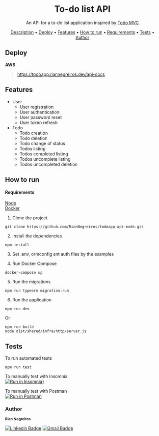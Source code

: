 <h1 align="center"> To-do list API </h1>

<p align="center" id="description"> An API for a to-do list application inspired by <a href="https://todomvc.com/">Todo MVC<a/></p> 

<p align="center">
 <a href="#description">Description</a> •
 <a href="#deploy">Deploy</a> • 
 <a href="#features">Features</a> • 
 <a href="#how-to-run">How to run</a> • 
 <a href="#requirements">Requirements</a> • 
 <a href="#tests">Tests</a> • 
 <a href="#author">Author</a>
</p>

## Deploy
  **AWS**
> https://todoapp.riannegreiros.dev/api-docs

## Features
- User
  - User registration
  - User authentication
  - User password reset
  - User token refresh
- Todo
  - Todo creation
  - Todo deletion
  - Todo change of status
  - Todos listing
  - Todos completed listing
  - Todos uncomplete listing
  - Todos uncompleted deletion

## How to run

#### Requirements
  [Node](https://nodejs.org) <br/>
  [Docker](https://www.docker.com)

1. Clone the project.
```
git clone https://github.com/RianNegreiros/todoapp-api-node.git
```
2. Install the dependencies
```
npm install
```
3. Set .env, ormconfig ant auth files by the examples
 
4. Run Docker Compose
```
docker-compose up
```
5. Run the migrations
```
npm run typeorm migration:run
```
6. Run the application
```
npm run dev
```
Or
```
npm run build
node dist/shared/infra/http/server.js
```

## Tests
To run automated tests
```
npm run test
```
To manually test with Insomnia <br/>
[![Run in Insomnia}](https://insomnia.rest/images/run.svg)](https://insomnia.rest/run/?label=To-do%20list&uri=https%3A%2F%2Fraw.githubusercontent.com%2FRianNegreiros%2Ftodoapp-api-node%2Fmain%2FInsomnia.json)

To manually test with Postman <br/>
[![Run in Postman](https://run.pstmn.io/button.svg)](https://app.getpostman.com/run-collection/15917186-1b9573b8-c569-4f4f-b348-54b6b4d4e9d8?action=collection%2Ffork&collection-url=entityId%3D15917186-1b9573b8-c569-4f4f-b348-54b6b4d4e9d8%26entityType%3Dcollection%26workspaceId%3D8ff9523b-59ac-4c75-9a4e-9f4fad82850a)

### Author
 <sub id="author"><b>Rian Negreiros</b></sub></a>

[![Linkedin Badge](https://img.shields.io/badge/-Rian-blue?style=flat-square&logo=Linkedin&logoColor=white&link=https://www.linkedin.com/in/tgmarinho/)](https://www.linkedin.com/in/riannegreiros/) 
[![Gmail Badge](https://img.shields.io/badge/-riannegreiros@gmail.com-c14438?style=flat-square&logo=Gmail&logoColor=white&link=mailto:tgmarinho@gmail.com)](mailto:riannegreiros@gmail.com)
